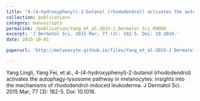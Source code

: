 ```yaml
---
title: "4-(4-hydroxyphenyl)-2-butanol (rhododendrol) activates the autophagy-lysosome pathway in melanocytes: insights into the mechanisms of rhododendrol-induced leukoderma. J Dermatol Sci"
collection: publications
category: manuscripts
permalink: /publication/Yang_et_al-2015-J Dermatol Sci_RHODO
excerpt: 'J Dermatol Sci. 2015 Mar; 77 (3): 182-5. Doi: 10.1016.'
date: 2015-10-01

paperurl: 'http://melanocyte.github.io/files/Yang_et_al-2015-J Dermatol Sci_RHODO.pdf'

---
```

Yang Lingli, Yang Fei, et al., 4-(4-hydroxyphenyl)-2-butanol (rhododendrol) activates the autophagy-lysosome pathway in melanocytes: insights into the mechanisms of rhododendrol-induced leukoderma. J Dermatol Sci. 2015 Mar; 77 (3): 182-5. Doi: 10.1016.